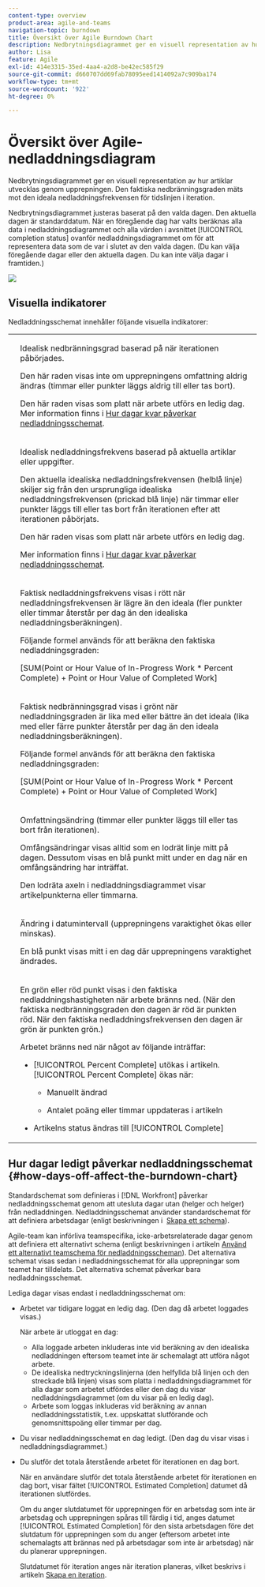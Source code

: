 ```yaml
---
content-type: overview
product-area: agile-and-teams
navigation-topic: burndown
title: Översikt över Agile Burndown Chart
description: Nedbrytningsdiagrammet ger en visuell representation av hur artiklar fortskrider genom iteration eller projekt. Den faktiska nedbränningsgraden mäts mot den ideala nedladdningsfrekvensen för tidslinjen för iteration eller projekt.
author: Lisa
feature: Agile
exl-id: 414e3315-35ed-4aa4-a2d8-be42ec585f29
source-git-commit: d660707dd69fab78095eed1414092a7c909ba174
workflow-type: tm+mt
source-wordcount: '922'
ht-degree: 0%

---
```


# Översikt över Agile-nedladdningsdiagram

Nedbrytningsdiagrammet ger en visuell representation av hur artiklar utvecklas genom upprepningen. Den faktiska nedbränningsgraden mäts mot den ideala nedladdningsfrekvensen för tidslinjen i iteration.

Nedbrytningsdiagrammet justeras baserat på den valda dagen. Den aktuella dagen är standarddatum. När en föregående dag har valts beräknas alla data i nedladdningsdiagrammet och alla värden i avsnittet [!UICONTROL completion status] ovanför nedladdningsdiagrammet om för att representera data som de var i slutet av den valda dagen. (Du kan välja föregående dagar eller den aktuella dagen. Du kan inte välja dagar i framtiden.)

![](assets/agile-iteration-burndown-350x88.png)

## Visuella indikatorer

Nedladdningsschemat innehåller följande visuella indikatorer:

<table style="table-layout:auto"> 
 <col> 
 <col> 
 <tbody> 
  <tr> 
   <td role="rowheader"> <img src="assets/agile-iteration-burndown-dottedblue.png" alt=""> </td> 
   <td> <p>Idealisk nedbränningsgrad baserad på när iterationen påbörjades.</p> <p>Den här raden visas inte om upprepningens omfattning aldrig ändras (timmar eller punkter läggs aldrig till eller tas bort).</p> <p>Den här raden visas som platt när arbete utförs en ledig dag. Mer information finns i <a title="Använda Agile Burndown Chart" href="#how-days-off-affect-the-burndown-chart" class="MCXref xref">Hur dagar kvar påverkar nedladdningsschemat</a>.</p> </td> 
  </tr> 
  <tr> 
   <td role="rowheader"> <img src="assets/agile-iteration-burndown-solidblue.png" alt=""> </td> 
   <td> <p>Idealisk nedladdningsfrekvens baserad på aktuella artiklar eller uppgifter.</p> <p>Den aktuella idealiska nedladdningsfrekvensen (helblå linje) skiljer sig från den ursprungliga idealiska nedladdningsfrekvensen (prickad blå linje) när timmar eller punkter läggs till eller tas bort från iterationen efter att iterationen påbörjats.</p> <p>Den här raden visas som platt när arbete utförs en ledig dag.</p> <p>Mer information finns i <a title="Använda Agile Burndown Chart" href="#how-days-off-affect-the-burndown-chart" class="MCXref xref">Hur dagar kvar påverkar nedladdningsschemat</a>.</p> </td> 
  </tr> 
  <tr> 
   <td role="rowheader"> <img src="assets/agile-iteration-burndown-red.png" alt=""> </td> 
   <td> <p>Faktisk nedladdningsfrekvens visas i rött när nedladdningsfrekvensen är lägre än den ideala (fler punkter eller timmar återstår per dag än den idealiska nedladdningsberäkningen).</p> <p>Följande formel används för att beräkna den faktiska nedladdningsgraden:</p> <p>[SUM(Point or Hour Value of In-Progress Work * Percent Complete) + Point or Hour Value of Completed Work]</p> </td> 
  </tr> 
  <tr> 
   <td role="rowheader"> <img src="assets/agile-iteration-burndown-green.png" alt=""> </td> 
   <td> <p>Faktisk nedbränningsgrad visas i grönt när nedladdningsgraden är lika med eller bättre än det ideala (lika med eller färre punkter återstår per dag än den ideala nedladdningsberäkningen).</p> <p>Följande formel används för att beräkna den faktiska nedladdningsgraden:</p> <p>[SUM(Point or Hour Value of In-Progress Work * Percent Complete) + Point or Hour Value of Completed Work]</p> </td> 
  </tr> 
  <tr> 
   <td role="rowheader"> <img src="assets/agile-iteration-burndown-scope.png" alt=""> </td> 
   <td> <p>Omfattningsändring (timmar eller punkter läggs till eller tas bort från iterationen).</p> <p>Omfångsändringar visas alltid som en lodrät linje mitt på dagen. Dessutom visas en blå punkt mitt under en dag när en omfångsändring har inträffat.</p> <p>Den lodräta axeln i nedladdningsdiagrammet visar artikelpunkterna eller timmarna.</p> </td> 
  </tr> 
  <tr> 
   <td role="rowheader"> <img src="assets/agile-iteration-burndown-scope.png" alt=""> </td> 
   <td> <p>Ändring i datumintervall (upprepningens varaktighet ökas eller minskas).</p> <p>En blå punkt visas mitt i en dag där upprepningens varaktighet ändrades.</p> </td> 
  </tr> 
  <tr> 
   <td role="rowheader"> <img src="assets/agile-iteration-burndown-scope.png" alt=""> </td> 
   <td> <p>En grön eller röd punkt visas i den faktiska nedladdningshastigheten när arbete bränns ned. (När den faktiska nedbränningsgraden den dagen är röd är punkten röd. När den faktiska nedladdningsfrekvensen den dagen är grön är punkten grön.)</p> <p>Arbetet bränns ned när något av följande inträffar:</p> 
    <ul> 
     <li> [!UICONTROL Percent Complete] utökas i artikeln.<br>[!UICONTROL Percent Complete] ökas när: 
      <ul> 
       <li> <p>Manuellt ändrad</p> </li> 
       <li> <p>Antalet poäng eller timmar uppdateras i artikeln</p> </li> 
      </ul></li>  
     <li>Artikelns status ändras till [!UICONTROL Complete]</li> 
    </ul> </td> 
  </tr> 
 </tbody> 
</table>

## Hur dagar ledigt påverkar nedladdningsschemat {#how-days-off-affect-the-burndown-chart}

Standardschemat som definieras i [!DNL Workfront] påverkar nedladdningsschemat genom att utesluta dagar utan (helger och helger) från nedladdningen. Nedladdningsschemat använder standardschemat för att definiera arbetsdagar (enligt beskrivningen i  [Skapa ett schema](../../../administration-and-setup/set-up-workfront/configure-timesheets-schedules/create-schedules.md)).

Agile-team kan införliva teamspecifika, icke-arbetsrelaterade dagar genom att definiera ett alternativt schema (enligt beskrivningen i artikeln [Använd ett alternativt teamschema för nedladdningsscheman](../../../agile/use-scrum-in-an-agile-team/burndown/use-alt-team-schedule-burndown-charts.md)). Det alternativa schemat visas sedan i nedladdningsschemat för alla upprepningar som teamet har tilldelats. Det alternativa schemat påverkar bara nedladdningsschemat.

Lediga dagar visas endast i nedladdningsschemat om:

* Arbetet var tidigare loggat en ledig dag. (Den dag då arbetet loggades visas.)

  När arbete är utloggat en dag:

   * Alla loggade arbeten inkluderas inte vid beräkning av den idealiska nedladdningen eftersom teamet inte är schemalagt att utföra något arbete.
   * De idealiska nedtryckningslinjerna (den helfyllda blå linjen och den streckade blå linjen) visas som platta i nedladdningsdiagrammet för alla dagar som arbetet utfördes eller den dag du visar nedladdningsdiagrammet (om du visar på en ledig dag).
   * Arbete som loggas inkluderas vid beräkning av annan nedladdningsstatistik, t.ex. uppskattat slutförande och genomsnittspoäng eller timmar per dag.

* Du visar nedladdningsschemat en dag ledigt. (Den dag du visar visas i nedladdningsdiagrammet.)
* Du slutför det totala återstående arbetet för iterationen en dag bort.

  När en användare slutför det totala återstående arbetet för iterationen en dag bort, visar fältet [!UICONTROL Estimated Completion] datumet då iterationen slutfördes.

  Om du anger slutdatumet för upprepningen för en arbetsdag som inte är arbetsdag och upprepningen spåras till färdig i tid, anges datumet [!UICONTROL Estimated Completion] för den sista arbetsdagen före det slutdatum för upprepningen som du anger (eftersom arbetet inte schemalagts att brännas ned på arbetsdagar som inte är arbetsdag) när du planerar upprepningen.

  Slutdatumet för iteration anges när iteration planeras, vilket beskrivs i artikeln [Skapa en iteration](../../../agile/use-scrum-in-an-agile-team/iterations/create-an-iteration.md).

